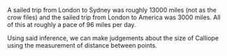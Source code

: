 A sailed trip from London to Sydney was roughly 13000 miles (not as the crow files) and the sailed trip from London to America was 3000 miles. All of this at roughly a pace of 96 miles per day.

Using said inference, we can make judgements about the size of Calliope using the measurement of distance between points.

